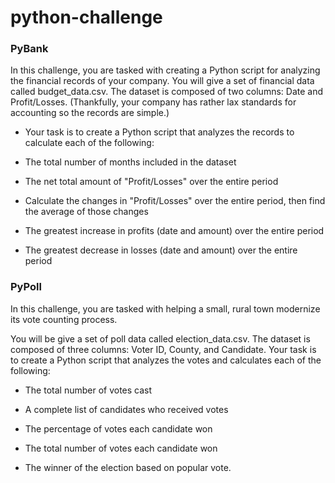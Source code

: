 # python-challenge

### PyBank

In this challenge, you are tasked with creating a Python script for analyzing the financial records of your company. You will give a set of financial data called budget_data.csv. The dataset is composed of two columns: Date and Profit/Losses. (Thankfully, your company has rather lax standards for accounting so the records are simple.)


* Your task is to create a Python script that analyzes the records to calculate each of the following:


* The total number of months included in the dataset


* The net total amount of "Profit/Losses" over the entire period


* Calculate the changes in "Profit/Losses" over the entire period, then find the average of those changes


* The greatest increase in profits (date and amount) over the entire period


* The greatest decrease in losses (date and amount) over the entire period



### PyPoll

In this challenge, you are tasked with helping a small, rural town modernize its vote counting process.


You will be give a set of poll data called election_data.csv. The dataset is composed of three columns: Voter ID, County, and Candidate. Your task is to create a Python script that analyzes the votes and calculates each of the following:


* The total number of votes cast


* A complete list of candidates who received votes


* The percentage of votes each candidate won


* The total number of votes each candidate won


* The winner of the election based on popular vote.
